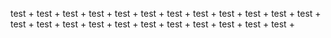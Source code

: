 test + 
test + 
test + 
test + 
test + 
test + 
test + 
test + 
test + 
test + 
test + 
test + 
test + 
test + 
test + 
test + 
test + 
test + 
test + 
test + 
test + 
test + 
test + 
